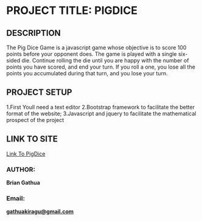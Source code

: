 # PROJECT TITLE: PIGDICE


## DESCRIPTION

The Pig Dice Game is a javascript game whose objective is to score 100 points before your opponent does. The game is played with a single six-sided die. 
Continue rolling the die until you are happy with the number of points you have scored, and end your turn. If you roll a one, you lose all the points you accumulated during that turn, and you lose your turn.

## PROJECT SETUP

1.First Youll need a text editor
2.Bootstrap framework to facilitate the better format of the website;
3.Javascript and jquery to facilitate the mathematical prospect of the project



## LINK TO SITE
[Link To PigDice](https://gathuakiragu.github.io/pigdice)




### AUTHOR: 
**Brian Gathua**
### Email: 
**gathuakiragu@gmail.com**
